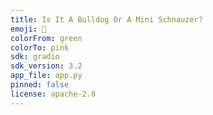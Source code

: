 ```yaml
---
title: Is It A Bulldog Or A Mini Schnauzer?
emoji: 👀
colorFrom: green
colorTo: pink
sdk: gradio
sdk_version: 3.2
app_file: app.py
pinned: false
license: apache-2.0
---
```


